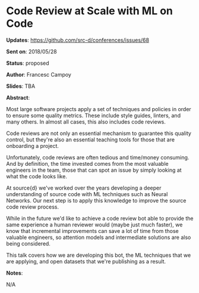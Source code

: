 # Code Review at Scale with ML on Code

**Updates**: https://github.com/src-d/conferences/issues/68

**Sent on**:  2018/05/28

**Status**:   proposed

**Author**:   Francesc Campoy

**Slides**: TBA

**Abstract**:

Most large software projects apply a set of techniques and policies in order to
ensure some quality metrics. These include style guides, linters, and many others.
In almost all cases, this also includes code reviews.

Code reviews are not only an essential mechanism to guarantee this quality control,
but they're also an essential teaching tools for those that are onboarding a project.

Unfortunately, code reviews are often tedious and time/money consuming.
And by definition, the time invested comes from the most valuable engineers in the team,
those that can spot an issue by simply looking at what the code looks like.

At source{d} we've worked over the years developing a deeper understanding of source code
with ML techniques such as Neural Networks. Our next step is to apply this knowledge to
improve the source code review process.

While in the future we'd like to achieve a code review bot able to provide the same
experience a human reviewer would (maybe just much faster), we know that incremental
improvements can save a lot of time from those valuable engineers, so attention models
and intermediate solutions are also being considered.

This talk covers how we are developing this bot, the ML techniques that we are applying,
and open datasets that we're publishing as a result.

**Notes**:

N/A